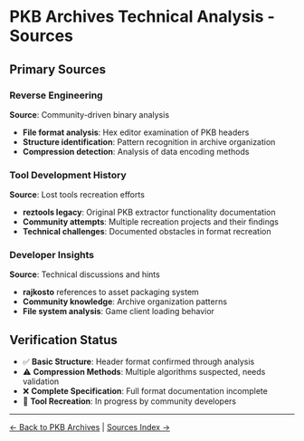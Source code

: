 # PKB Archives Technical Analysis - Sources

## Primary Sources

### Reverse Engineering
**Source**: Community-driven binary analysis
- **File format analysis**: Hex editor examination of PKB headers
- **Structure identification**: Pattern recognition in archive organization
- **Compression detection**: Analysis of data encoding methods

### Tool Development History
**Source**: Lost tools recreation efforts
- **reztools legacy**: Original PKB extractor functionality documentation
- **Community attempts**: Multiple recreation projects and their findings
- **Technical challenges**: Documented obstacles in format recreation

### Developer Insights
**Source**: Technical discussions and hints
- **rajkosto** references to asset packaging system
- **Community knowledge**: Archive organization patterns
- **File system analysis**: Game client loading behavior

## Verification Status
- ✅ **Basic Structure**: Header format confirmed through analysis
- ⚠️ **Compression Methods**: Multiple algorithms suspected, needs validation
- ❌ **Complete Specification**: Full format documentation incomplete
- 🔧 **Tool Recreation**: In progress by community developers

---

[← Back to PKB Archives](../../03-technical/pkb-archives.md) | [Sources Index →](../index.md)